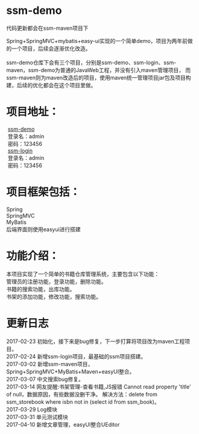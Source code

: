 # ssm-demo <br /> 
代码更新都会在ssm-maven项目下<br /> 

Spring+SpringMVC+mybatis+easy-ui实现的一个简单demo，项目为两年前做的一个项目，后续会逐渐优化改造。 <br /> <br /> 
ssm-demo仓库下会有三个项目，分别是ssm-demo、ssm-login、ssm-maven，ssm-demo为普通的JavaWeb工程，并没有引入maven管理项目， 
而ssm-maven则为maven改造后的项目，使用maven统一管理项目jar包及项目构建，后续的优化都会在这个项目里做。 <br /> 
# 项目地址： <br /> 
  <a href='http://ssm-demo.hanshuai.xin'>ssm-demo</a> <br /> 
  登录名：admin <br /> 
  密码：123456 <br /> 
  <a href='http://ssm-login.hanshuai.xin'>ssm-login</a> <br /> 
  登录名：admin <br /> 
  密码：123456 <br /> 
  
# 项目框架包括：
Spring <br /> 
SpringMVC <br /> 
MyBatis <br /> 
后端界面则使用easyui进行搭建 <br /> 

# 功能介绍：
本项目实现了一个简单的书籍仓库管理系统，主要包含以下功能： <br /> 
管理员的注册功能，登录功能，删除功能。 <br /> 
书籍的搜索功能，出库功能。 <br /> 
书架的添加功能，修改功能，搜索功能。 <br /> 

# 更新日志
  2017-02-23 初始化，接下来是bug修复，下一步打算将项目改为maven工程项目。 <br /> 
  2017-02-24 新增ssm-login项目，最基础的ssm项目搭建。 <br /> 
  2017-03-02 新增ssm-maven项目，Spring+SpringMVC+MyBatis+Maven+easyUI整合。 <br /> 
  2017-03-07 中文搜索bug修复。<br /> 
  2017-03-14 网友提醒:书架管理-查看书籍,JS报错 Cannot read property 'title' of null，数据原因，有些数据没删干净。 解决方法：delete from ssm_storebook where isbn not in (select id from ssm_book)。<br/>
  2017-03-29 Log模块<br/>
  2017-03-31 单元测试模块<br/>
  2017-04-10 新增文章管理，easyUI整合UEditor<br/>
